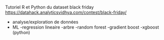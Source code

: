 Tutoriel R et Python du dataset black friday  https://datahack.analyticsvidhya.com/contest/black-friday/
- analyse/exploration de données
- ML 
	-regression lineaire
	-arbre
	-random forest
	-gradient boost
	-xgboost (python)